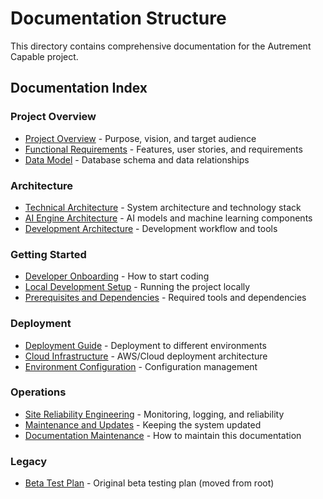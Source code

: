 # Documentation Structure

This directory contains comprehensive documentation for the Autrement Capable project.

## Documentation Index

### Project Overview
- [Project Overview](./01-project-overview.md) - Purpose, vision, and target audience
- [Functional Requirements](./02-functional-requirements.md) - Features, user stories, and requirements
- [Data Model](./03-data-model.md) - Database schema and data relationships

### Architecture
- [Technical Architecture](./04-technical-architecture.md) - System architecture and technology stack
- [AI Engine Architecture](./05-ai-architecture.md) - AI models and machine learning components
- [Development Architecture](./06-development-architecture.md) - Development workflow and tools

### Getting Started
- [Developer Onboarding](./07-developer-getting-started.md) - How to start coding
- [Local Development Setup](./08-local-development.md) - Running the project locally
- [Prerequisites and Dependencies](./09-prerequisites.md) - Required tools and dependencies

### Deployment
- [Deployment Guide](./10-deployment.md) - Deployment to different environments
- [Cloud Infrastructure](./11-cloud-infrastructure.md) - AWS/Cloud deployment architecture
- [Environment Configuration](./12-environment-config.md) - Configuration management

### Operations
- [Site Reliability Engineering](./13-sre.md) - Monitoring, logging, and reliability
- [Maintenance and Updates](./14-maintenance.md) - Keeping the system updated
- [Documentation Maintenance](./internal-documentation-maintenance.md) - How to maintain this documentation

### Legacy
- [Beta Test Plan](../BTP.md) - Original beta testing plan (moved from root)
